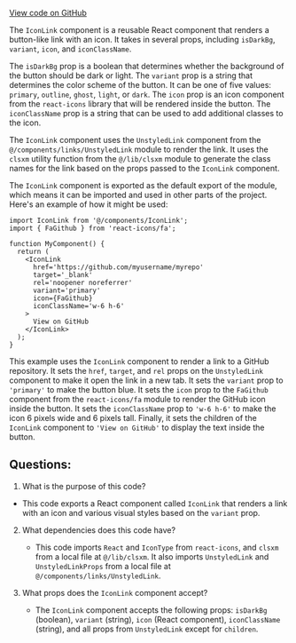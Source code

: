 [View code on GitHub](zoo-labs/zoo/blob/master/foundation/src/components/links/IconLink.tsx)

The `IconLink` component is a reusable React component that renders a button-like link with an icon. It takes in several props, including `isDarkBg`, `variant`, `icon`, and `iconClassName`. 

The `isDarkBg` prop is a boolean that determines whether the background of the button should be dark or light. The `variant` prop is a string that determines the color scheme of the button. It can be one of five values: `primary`, `outline`, `ghost`, `light`, or `dark`. The `icon` prop is an icon component from the `react-icons` library that will be rendered inside the button. The `iconClassName` prop is a string that can be used to add additional classes to the icon.

The `IconLink` component uses the `UnstyledLink` component from the `@/components/links/UnstyledLink` module to render the link. It uses the `clsxm` utility function from the `@/lib/clsxm` module to generate the class names for the link based on the props passed to the `IconLink` component.

The `IconLink` component is exported as the default export of the module, which means it can be imported and used in other parts of the project. Here's an example of how it might be used:

```
import IconLink from '@/components/IconLink';
import { FaGithub } from 'react-icons/fa';

function MyComponent() {
  return (
    <IconLink
      href='https://github.com/myusername/myrepo'
      target='_blank'
      rel='noopener noreferrer'
      variant='primary'
      icon={FaGithub}
      iconClassName='w-6 h-6'
    >
      View on GitHub
    </IconLink>
  );
}
```

This example uses the `IconLink` component to render a link to a GitHub repository. It sets the `href`, `target`, and `rel` props on the `UnstyledLink` component to make it open the link in a new tab. It sets the `variant` prop to `'primary'` to make the button blue. It sets the `icon` prop to the `FaGithub` component from the `react-icons/fa` module to render the GitHub icon inside the button. It sets the `iconClassName` prop to `'w-6 h-6'` to make the icon 6 pixels wide and 6 pixels tall. Finally, it sets the children of the `IconLink` component to `'View on GitHub'` to display the text inside the button.
## Questions: 
 1. What is the purpose of this code?
   - This code exports a React component called `IconLink` that renders a link with an icon and various visual styles based on the `variant` prop.

2. What dependencies does this code have?
   - This code imports `React` and `IconType` from `react-icons`, and `clsxm` from a local file at `@/lib/clsxm`. It also imports `UnstyledLink` and `UnstyledLinkProps` from a local file at `@/components/links/UnstyledLink`.

3. What props does the `IconLink` component accept?
   - The `IconLink` component accepts the following props: `isDarkBg` (boolean), `variant` (string), `icon` (React component), `iconClassName` (string), and all props from `UnstyledLink` except for `children`.